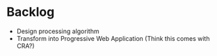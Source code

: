 # Backlog

- Design processing algorithm
- Transform into Progressive Web Application (Think this comes with CRA?)
